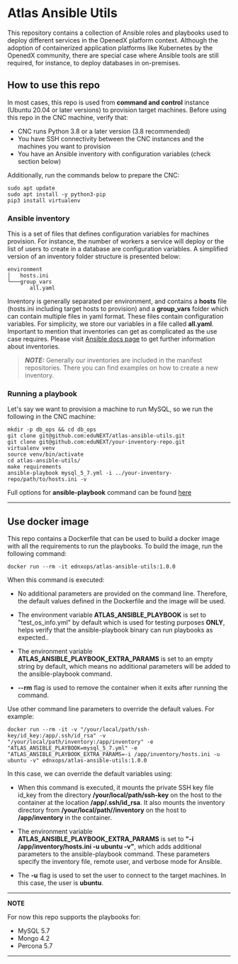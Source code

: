 # Atlas Ansible Utils

This repository contains a collection of Ansible roles and playbooks used to deploy different services in the OpenedX platform context. Although the adoption of containerized application platforms like Kubernetes by the OpenedX community, there are special case where Ansible tools are still required, for instance, to deploy databases in on-premises.

## How to use this repo

In most cases, this repo is used from **command and control** instance (Ubuntu 20.04 or later versions) to provision target machines. Before using this repo in the CNC machine, verify that:

- CNC runs Python 3.8 or a later version (3.8 recommended)
- You have SSH connectivity between the CNC instances and the machines you want to provision
- You have an Ansible inventory with configuration variables (check section below)

Additionally, run the commands below to prepare the CNC:

    sudo apt update
    sudo apt install -y python3-pip
    pip3 install virtualenv

### Ansible inventory

This is a set of files that defines configuration variables for machines provision. For instance, the number of workers a service will deploy or the list of users to create in a database are configuration variables. A simplified version of an inventory folder structure is presented below:

```
environment
│   hosts.ini
└───group_vars
       all.yaml
```

Inventory is generally separated per environment, and contains a **hosts** file (hosts.ini including target hosts to provision) and a **group_vars** folder which can contain multiple files in yaml format. These files contain configuration variables. For simplicity, we store our variables in a file called **all.yaml**. Important to mention that inventories can get as complicated as the use case requires. Please visit [Ansible docs page](https://docs.ansible.com/ansible/latest/user_guide/intro_inventory.html) to get further information about inventories.

> **_NOTE:_** Generally our inventories are included in the manifest repositories. There you can find examples on how to create a new inventory.

### Running a playbook

Let's say we want to provision a machine to run MySQL, so we run the following in the CNC machine:

    mkdir -p db_ops && cd db_ops
    git clone git@github.com:eduNEXT/atlas-ansible-utils.git
    git clone git@github.com:eduNEXT/your-inventory-repo.git
    virtualenv venv
    source venv/bin/activate
    cd atlas-ansible-utils/
    make requirements
    ansible-playbook mysql_5_7.yml -i ../your-inventory-repo/path/to/hosts.ini -v

Full options for **ansible-playbook** command can be found [here](https://docs.ansible.com/ansible/latest/cli/ansible-playbook.html)

---

## Use docker image

This repo contains a Dockerfile that can be used to build a docker image with all the requirements to run the playbooks. To build the image, run the following command:

    docker run --rm -it ednxops/atlas-ansible-utils:1.0.0

When this command is executed:

- No additional parameters are provided on the command line. Therefore, the default values defined in the Dockerfile and the image will be used.

- The environment variable **ATLAS_ANSIBLE_PLAYBOOK** is set to "test_os_info.yml" by default which is used for testing purposes **ONLY**, helps verify that the ansible-playbook binary can run playbooks as expected..

- The environment variable **ATLAS_ANSIBLE_PLAYBOOK_EXTRA_PARAMS** is set to an empty string by default, which means no additional parameters will be added to the ansible-playbook command.

- **--rm** flag is used to remove the container when it exits after running the command.


Use other command line parameters to override the default values. For example:

    docker run --rm -it -v "/your/local/path/ssh-key/id_key:/app/.ssh/id_rsa" -v "/your/local/path/inventory:/app/inventory" -e "ATLAS_ANSIBLE_PLAYBOOK=mysql_5_7.yml" -e "ATLAS_ANSIBLE_PLAYBOOK_EXTRA_PARAMS=-i /app/inventory/hosts.ini -u ubuntu -v" ednxops/atlas-ansible-utils:1.0.0

In this case, we can override the default variables using:

- When this command is executed, it mounts the private SSH key file id_key from the directory **/your/local/path/ssh-key** on the host to the container at the location **/app/.ssh/id_rsa**. It also mounts the inventory directory from **/your/local/path//inventory** on the host to **/app/inventory** in the container.

- The environment variable **ATLAS_ANSIBLE_PLAYBOOK_EXTRA_PARAMS** is set to **"-i /app/inventory/hosts.ini -u ubuntu -v"**, which adds additional parameters to the ansible-playbook command. These parameters specify the inventory file, remote user, and verbose mode for Ansible.

- The **-u** flag is used to set the user to connect to the target machines. In this case, the user is **ubuntu**.

---
**NOTE**

For now this repo supports the playbooks for:
- MySQL 5.7
- Mongo 4.2
- Percona 5.7
---
